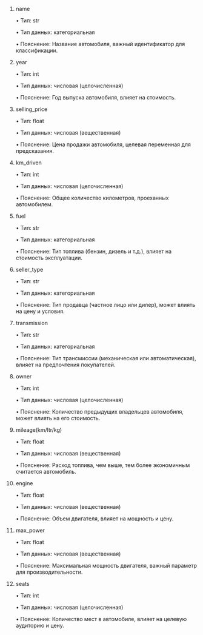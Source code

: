 1. name  

   • Тип: str  

   • Тип данных: категориальная  

   • Пояснение: Название автомобиля, важный идентификатор для классификации.

2. year  

   • Тип: int  

   • Тип данных: числовая (целочисленная)  

   • Пояснение: Год выпуска автомобиля, влияет на стоимость.

3. selling_price  

   • Тип: float  

   • Тип данных: числовая (вещественная)  

   • Пояснение: Цена продажи автомобиля, целевая переменная для предсказания.

4. km_driven  

   • Тип: int  

   • Тип данных: числовая (целочисленная)  

   • Пояснение: Общее количество километров, проеханных автомобилем.

5. fuel  

   • Тип: str  

   • Тип данных: категориальная  

   • Пояснение: Тип топлива (бензин, дизель и т.д.), влияет на стоимость эксплуатации.

6. seller_type  

   • Тип: str  

   • Тип данных: категориальная  

   • Пояснение: Тип продавца (частное лицо или дилер), может влиять на цену и условия.

7. transmission  

   • Тип: str  

   • Тип данных: категориальная  

   • Пояснение: Тип трансмиссии (механическая или автоматическая), влияет на предпочтения покупателей.

8. owner  

   • Тип: int  

   • Тип данных: числовая (целочисленная)  

   • Пояснение: Количество предыдущих владельцев автомобиля, может влиять на его стоимость.

9. mileage(km/ltr/kg)  

   • Тип: float  

   • Тип данных: числовая (вещественная)  

   • Пояснение: Расход топлива, чем выше, тем более экономичным считается автомобиль.

10. engine  

    • Тип: float  

    • Тип данных: числовая (вещественная)  

    • Пояснение: Объем двигателя, влияет на мощность и цену.

11. max_power  

    • Тип: float  

    • Тип данных: числовая (вещественная)  

    • Пояснение: Максимальная мощность двигателя, важный параметр для производительности.

12. seats  

    • Тип: int  

    • Тип данных: числовая (целочисленная)  

    • Пояснение: Количество мест в автомобиле, влияет на целевую аудиторию и цену.
